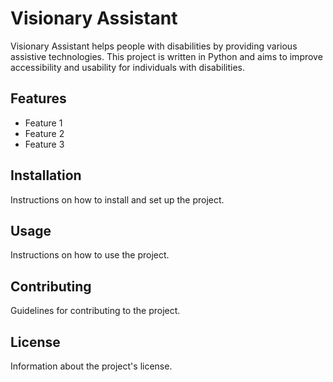 # Visionary Assistant

Visionary Assistant helps people with disabilities by providing various assistive technologies. This project is written in Python and aims to improve accessibility and usability for individuals with disabilities.

## Features

- Feature 1
- Feature 2
- Feature 3

## Installation

Instructions on how to install and set up the project.

## Usage

Instructions on how to use the project.

## Contributing

Guidelines for contributing to the project.

## License

Information about the project's license.
